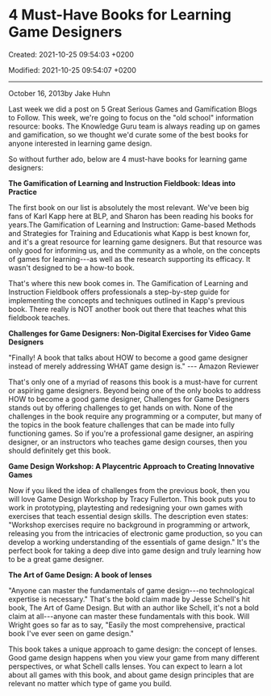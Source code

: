 # 4 Must-Have Books for Learning Game Designers

Created: 2021-10-25 09:54:03 +0200

Modified: 2021-10-25 09:54:07 +0200

---


October 16, 2013by Jake Huhn



Last week we did a post on 5 Great Serious Games and Gamification Blogs to Follow. This week, we're going to focus on the "old school" information resource: books. The Knowledge Guru team is always reading up on games and gamification, so we thought we'd curate some of the best books for anyone interested in learning game design.



So without further ado, below are 4 must-have books for learning game designers:



**The Gamification of Learning and Instruction Fieldbook: Ideas into Practice**

The first book on our list is absolutely the most relevant. We've been big fans of Karl Kapp here at BLP, and Sharon has been reading his books for years.The Gamification of Learning and Instruction: Game-based Methods and Strategies for Training and Educationis what Kapp is best known for, and it's a great resource for learning game designers. But that resource was only good for informing us, and the community as a whole, on the concepts of games for learning---as well as the research supporting its efficacy. It wasn't designed to be a how-to book.



That's where this new book comes in. The Gamification of Learning and Instruction Fieldbook offers professionals a step-by-step guide for implementing the concepts and techniques outlined in Kapp's previous book. There really is NOT another book out there that teaches what this fieldbook teaches.



**Challenges for Game Designers: Non-Digital Exercises for Video Game Designers**

"Finally! A book that talks about HOW to become a good game designer instead of merely addressing WHAT game design is." --- Amazon Reviewer



That's only one of a myriad of reasons this book is a must-have for current or aspiring game designers. Beyond being one of the only books to address HOW to become a good game designer, Challenges for Game Designers stands out by offering challenges to get hands on with. None of the challenges in the book require any programming or a computer, but many of the topics in the book feature challenges that can be made into fully functioning games. So if you're a professional game designer, an aspiring designer, or an instructors who teaches game design courses, then you should definitely get this book.



**Game Design Workshop: A Playcentric Approach to Creating Innovative Games**

Now if you liked the idea of challenges from the previous book, then you will love Game Design Workshop by Tracy Fullerton. This book puts you to work in prototyping, playtesting and redesigning your own games with exercises that teach essential design skills. The description even states: "Workshop exercises require no background in programming or artwork, releasing you from the intricacies of electronic game production, so you can develop a working understanding of the essentials of game design." It's the perfect book for taking a deep dive into game design and truly learning how to be a great game designer.



**The Art of Game Design: A book of lenses**

"Anyone can master the fundamentals of game design---no technological expertise is necessary." That's the bold claim made by Jesse Schell's hit book, The Art of Game Design. But with an author like Schell, it's not a bold claim at all---anyone can master these fundamentals with this book. Will Wright goes so far as to say, "Easily the most comprehensive, practical book I've ever seen on game design."



This book takes a unique approach to game design: the concept of lenses. Good game design happens when you view your game from many different perspectives, or what Schell calls lenses. You can expect to learn a lot about all games with this book, and about game design principles that are relevant no matter which type of game you build.
